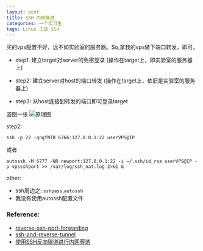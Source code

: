 ```yaml
---
layout: post
title: SSH 内网穿透
categories: 一个实习生
tags: Linux 工具 SSH 
---
```


买的vps配置不好，远不如实验室的服务器。So,拿我的vps做下端口转发，即可。


* step1: 建立target对server的免密登录 (操作在target上，即实验室的服务器上)

* step2: 建立server对host的端口转发	  (操作在target上，依旧是实验室的服务器上)

* step3: 从host连接到转发的端口即可登录target


盗图一张
![原理图](https://img.iami.xyz/images/reverese-ssh3.png)

step2:

`ssh -p 22 -qngfNTR 6766:127.0.0.1:22 userVPS@IP`

或者

`autossh -M 6777 -NR newport:127.0.0.1:22 -i ~/.ssh/id_rsa userVPS@IP -p vpssshport >> /var/log/ssh_nat.log 2>&1 &`



other:

* ssh周边之: `sshpass`,`autossh`
*  我没有使用autossh配置文件

### Reference:

* [reverse-ssh-port-forwarding](https://toic.org/blog/2009/reverse-ssh-port-forwarding/)
* [ssh-and-reverse-tunnel](http://www.freeoa.net/osuport/netmanage/ssh-and-reverse-tunnel_1896.html)
* [使用SSH反向隧道进行内网穿透](https://www.zhukun.net/archives/8130)
